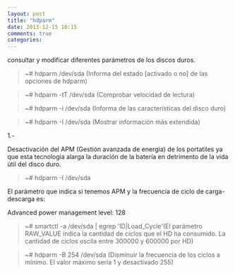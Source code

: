 ```yaml
---
layout: post
title: "hdparm"
date: 2013-12-15 18:15
comments: true
categories: 
---
```

consultar y modificar diferentes parámetros de los discos duros.

>~# hdparm /dev/sda (Informa del estado [activado o no] de las opciones de hdparm)

>~# hdparm -tT /dev/sda (Comprobar velocidad de lectura)

>~# hdparm -i /dev/sda (Informa de las características del disco duro)

>~# hdparm -I /dev/sda (Mostrar información más extendida)

1.-

Desactivación del APM (Gestión avanzada de energia) de los portatiles ya que esta tecnologia alarga la duración de la batería en detrimento de la vida útil del disco duro.

>~# hdparm -I /dev/sda

El parámetro que indica si tenemos APM y la frecuencia de ciclo de carga-descarga es:

Advanced power management level: 128

>~# smartctl -a /dev/sda | egrep 'ID|Load_Cycle'(El parámetro RAW_VALUE indica la  cantidad de ciclos que el HD ha consumido. La cantidad de ciclos oscila entre 300000 y 600000 por HD)

>~# hdparm -B 254 /dev/sda (Disminuir la frecuencia de los ciclos a mínimo. El valor máximo sería 1 y desactivado 255)

